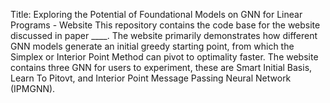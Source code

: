 Title: Exploring the Potential of Foundational Models on GNN for Linear Programs - Website
This repository contains the code base for the website discussed in paper ____. The website primarily demonstrates how different GNN models generate an initial greedy starting point, from which the Simplex or Interior Point Method can pivot to optimality faster. The website contains three GNN for users to experiment, these are Smart Initial Basis, Learn To Pitovt, and Interior Point Message Passing Neural Network (IPMGNN).
